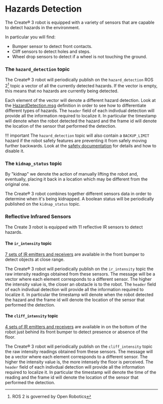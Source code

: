 # Hazards Detection

The Create® 3 robot is equipped with a variety of sensors that are capable to detect hazards in the environment.

In particular you will find:

 - Bumper sensor to detect front contacts.
 - Cliff sensors to detect holes and steps.
 - Wheel drop sensors to detect if a wheel is not touching the ground.

### The `hazard_detection` topic

The Create® 3 robot will periodically publish on the `hazard_detection` ROS 2[^1] topic a vector of all the currently detected hazards.
If the vector is empty, this means that no hazards are currently being detected.

Each element of the vector will denote a different hazard detection.
Look at the [HazardDetection.msg](https://github.com/iRobotEducation/irobot_create_msgs/blob/main/msg/HazardDetection.msg) definition in order to see how to differentiate different types of hazards.
The `header` field of each indivdual detection will provide all the information required to localize it.
In particular the timestamp will denote when the robot detected the hazard and the frame id will denote the location of the sensor that performed the detection.

!!! important
    The `hazard_detection` topic will also contain a `BACKUP_LIMIT` hazard if the robot safety features are preventing it from safely moving further backwards. Look at the [safety documentation](safety.md) for details and how to disable it.

### The `kidnap_status` topic

By "kidnap" we denote the action of manually lifting the robot and, eventually, placing it back in a location which may be different from the original one.

The Create® 3 robot combines together different sensors data in order to determine when it's being kidnapped.
A boolean status will be periodically published on the `kidnap_status` topic.

### Reflective Infrared Sensors

The Create 3 robot is equipped with 11 reflective IR sensors to detect hazards.

#### The `ir_intensity` topic

[7 sets of IR emitters and receivers](/hw/mechanical/#ir-proximity-sensors) are available in the front bumper to detect objects at close range.

The Create® 3 robot will periodically publish on the `ir_intensity` topic the raw intensity readings obtained from these sensors.
The message will be a vector where each element corresponds to a different sensor.
The higher the intensity value is, the closer an obstacle is to the robot.
The `header` field of each indivdual detection will provide all the information required to localize it.
In particular the timestamp will denote when the robot detected the hazard and the frame id will denote the location of the sensor that performed the detection.

#### The `cliff_intensity` topic

[4 sets of IR emitters and receivers](/hw/mechanical/#bottom-view) are available in on the bottom of the robot just behind its front bumper to detect presence or absence of the floor.

The Create® 3 robot will periodically publish on the `cliff_intensity` topic the raw intensity readings obtained from these sensors.
The message will be a vector where each element corresponds to a different sensor.
The higher the intensity value is, the more intensely the floor is perceived.
The `header` field of each indivdual detection will provide all the information required to localize it.
In particular the timestamp will denote the time of the reading and the frame id will denote the location of the sensor that performed the detection.

[^1]: ROS 2 is governed by Open Robotics
[^2]: All trademarks mentioned are the property of their respective owners.
